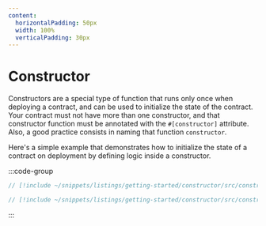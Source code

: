 ```yaml
---
content:
  horizontalPadding: 50px
  width: 100%
  verticalPadding: 30px
---
```


# Constructor

Constructors are a special type of function that runs only once when deploying a contract, and can be used to initialize the state of the contract. Your contract must not have more than one constructor, and that constructor function must be annotated with the `#[constructor]` attribute. Also, a good practice consists in naming that function `constructor`.

Here's a simple example that demonstrates how to initialize the state of a contract on deployment by defining logic inside a constructor.

:::code-group

```rust [contract]
// [!include ~/snippets/listings/getting-started/constructor/src/constructor.cairo:contract]
```

```rust [tests]
// [!include ~/snippets/listings/getting-started/constructor/src/constructor.cairo:tests]
```

:::
